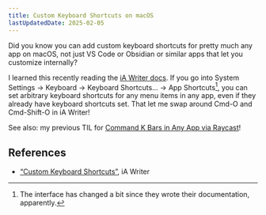 ```yaml
---
title: Custom Keyboard Shortcuts on macOS
lastUpdatedDate: 2025-02-05
---
```


Did you know you can add custom keyboard shortcuts for pretty much any app on macOS, not just VS Code or Obsidian or similar apps that let you customize internally?

I learned this recently reading the [iA Writer docs](https://ia.net/writer/support/basics/shortcuts?tab=mac#custom-keyboard-shortcuts-mac). If you go into System Settings -> Keyboard -> Keyboard Shortcuts... -> App Shortcuts[^change], you can set arbitrary keyboard shortcuts for any menu items in any app, even if they already have keyboard shortcuts set. That let me swap around Cmd-O and Cmd-Shift-O in iA Writer!

See also: my previous TIL for [Command K Bars in Any App via Raycast](https://rwblickhan.org/technical/til/20230802-command-k-via-raycast/)!

## References

- [“Custom Keyboard Shortcuts”](https://ia.net/writer/support/basics/shortcuts?tab=mac#custom-keyboard-shortcuts-mac), iA Writer

[^change]: The interface has changed a bit since they wrote their documentation, apparently.
